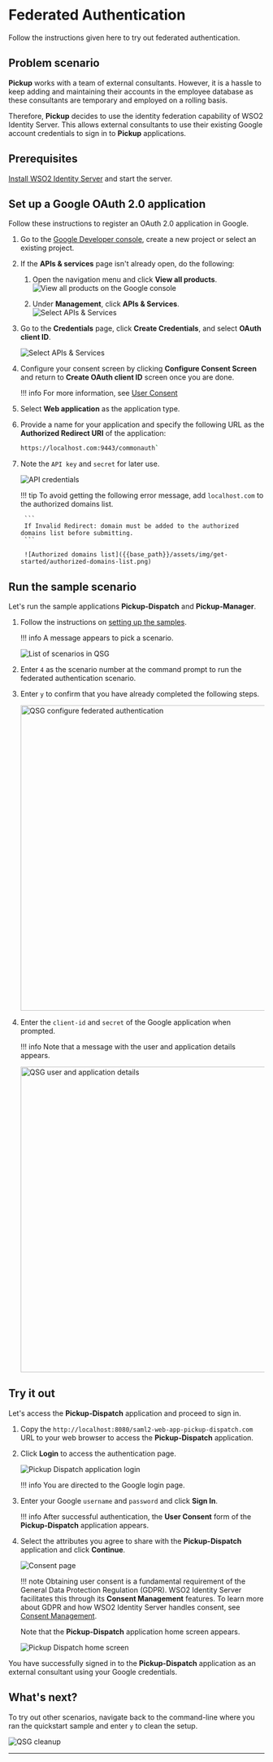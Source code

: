 # Federated Authentication

Follow the instructions given here to try out federated authentication.

## Problem scenario

**Pickup** works with a team of external consultants. However, it is a hassle to keep adding and maintaining their accounts in the employee database as these consultants are temporary and employed on a rolling basis. 

Therefore, **Pickup** decides to use the identity federation
capability of WSO2 Identity Server. This allows external consultants to use
their existing Google account credentials to sign in to **Pickup** applications.

## Prerequisites

[Install WSO2 Identity Server]({{base_path}}/get-started/sample-use-cases/set-up/) and start the server.

## Set up a Google OAuth 2.0 application

Follow these instructions to register an OAuth 2.0 application in Google.

1. Go to the [Google Developer console](https://console.developers.google.com/apis/credentials), create a new project or select an existing project.

2. If the **APIs & services** page isn't already open, do the following:

    1. Open the navigation menu and click **View all products**.
       ![View all products on the Google console]({{base_path}}/assets/img/samples/google-view-all-products.png)

    2. Under **Management**, click **APIs & Services**.
       ![Select APIs & Services]({{base_path}}/assets/img/samples/google-apis-and-services.png)

3. Go to the **Credentials** page, click **Create Credentials**, and select **OAuth client ID**.

    ![Select APIs & Services]({{base_path}}/assets/img/samples/google-oauth-client-id.png)

4. Configure your consent screen by clicking **Configure Consent Screen** and return to **Create OAuth client ID** screen once you are done.


    !!! info
        For more information, see [User Consent](https://support.google.com/googleapi/answer/6158849#userconsent&zippy=%2Cuser-consent)

5. Select **Web application** as the application type.
6. Provide a name for your application and specify the following URL as the **Authorized Redirect URI** of the application: 

    ``` bash
    https://localhost.com:9443/commonauth`
    ```
    
7. Note the `API key` and `secret` for later use.

    ![API credentials]({{base_path}}/assets/img/get-started/create-client-id.png)

    !!! tip
        To avoid getting the following error message, add `localhost.com`  to the authorized domains list.

        ```
        If Invalid Redirect: domain must be added to the authorized domains list before submitting.
        ```

        ![Authorized domains list]({{base_path}}/assets/img/get-started/authorized-domains-list.png)

## Run the sample scenario

Let's run the sample applications **Pickup-Dispatch** and **Pickup-Manager**.

1.  Follow the instructions on [setting up the samples]({{base_path}}/get-started/sample-use-cases/sample-scenario/#set-up-the-sample-apps).

    !!! info
        A message appears to pick a scenario.

    ![List of scenarios in QSG]({{base_path}}/assets/img/get-started/qsg-configure-sso.png)

2.  Enter `4` as the scenario number at the command prompt to run the federated authentication scenario.
    
3.  Enter `y` to confirm that you have already completed the following steps.

    <img src="{{base_path}}/assets/img/get-started/qsg-configure-federated-auth.png" width="600" alt="QSG configure federated authentication"/>

4.  Enter the `client-id` and `secret` of the Google application when prompted.

    !!! info
        Note that a message with the user and application details appears.

    <img src="{{base_path}}/assets/img/get-started/qsg-configure-federated-auth-3.png" width="600" alt="QSG user and application details"/>

## Try it out

Let's access the **Pickup-Dispatch** application and proceed to sign in.
    
1.  Copy the `http://localhost:8080/saml2-web-app-pickup-dispatch.com` URL to your web browser to access the **Pickup-Dispatch** application.

2.  Click **Login** to access the authentication page.

    ![Pickup Dispatch application login]({{base_path}}/assets/img/get-started/qsg-sso-dispatch-login.png)  
    
    !!! info
        You are directed to the Google login page.

3.  Enter your Google `username` and `password` and click **Sign In**.

    !!! info
        After successful authentication, the **User Consent** form of the **Pickup-Dispatch** application appears.

4.  Select the attributes you agree to share with the **Pickup-Dispatch** application and click **Continue**.

    ![Consent page]({{base_path}}/assets/img/get-started/qsg-sso-consent.png)

    !!! note
        Obtaining user consent is a fundamental requirement of the General Data Protection Regulation (GDPR). WSO2 Identity Server facilitates this through its **Consent Management** features. To learn more about GDPR and how WSO2 Identity Server handles consent, see [Consent Management]({{base_path}}/references/concepts/consent-management/).

     Note that the **Pickup-Dispatch** application home screen appears.

     ![Pickup Dispatch home screen]({{base_path}}/assets/img/get-started/qsg-sso-dispatch-home.png)
    
You have successfully signed in to the **Pickup-Dispatch** application as an external consultant using your Google credentials.

## What's next?

To try out other scenarios, navigate back to the command-line where you ran the quickstart sample and enter `y` to clean the setup.
    
![QSG cleanup]({{base_path}}/assets/img/get-started/qsg-sso-cleanup.png)

---
